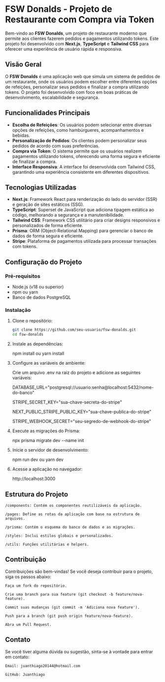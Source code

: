 # FSW Donalds - Projeto de Restaurante com Compra via Token

Bem-vindo ao **FSW Donalds**, um projeto de restaurante moderno que permite aos clientes fazerem pedidos e pagamentos utilizando tokens. Este projeto foi desenvolvido com **Next.js**, **TypeScript** e **Tailwind CSS** para oferecer uma experiência de usuário rápida e responsiva.

## Visão Geral

O **FSW Donalds** é uma aplicação web que simula um sistema de pedidos de um restaurante, onde os usuários podem escolher entre diferentes opções de refeições, personalizar seus pedidos e finalizar a compra utilizando tokens. O projeto foi desenvolvido com foco em boas práticas de desenvolvimento, escalabilidade e segurança.

## Funcionalidades Principais

- **Escolha de Refeições**: Os usuários podem selecionar entre diversas opções de refeições, como hambúrgueres, acompanhamentos e bebidas.
- **Personalização de Pedidos**: Os clientes podem personalizar seus pedidos de acordo com suas preferências.
- **Compra via Token**: O sistema permite que os usuários realizem pagamentos utilizando tokens, oferecendo uma forma segura e eficiente de finalizar a compra.
- **Interface Responsiva**: A interface foi desenvolvida com Tailwind CSS, garantindo uma experiência consistente em diferentes dispositivos.

## Tecnologias Utilizadas

- **Next.js**: Framework React para renderização do lado do servidor (SSR) e geração de sites estáticos (SSG).
- **TypeScript**: Superset de JavaScript que adiciona tipagem estática ao código, melhorando a segurança e a manutenibilidade.
- **Tailwind CSS**: Framework CSS utilitário para criar designs responsivos e personalizados de forma eficiente.
- **Prisma**: ORM (Object-Relational Mapping) para gerenciar o banco de dados de forma segura e eficiente.
- **Stripe**: Plataforma de pagamentos utilizada para processar transações com tokens.

## Configuração do Projeto

### Pré-requisitos

- Node.js (v18 ou superior)
- npm ou yarn
- Banco de dados PostgreSQL

### Instalação

1. Clone o repositório:

   ```bash
   git clone https://github.com/seu-usuario/fsw-donalds.git
   cd fsw-donalds

   ```

2. Instale as dependências:

   npm install
   ou
   yarn install

3. Configure as variáveis de ambiente:

   Crie um arquivo .env na raiz do projeto e adicione as seguintes variáveis:

   DATABASE_URL="postgresql://usuario:senha@localhost:5432/nome-do-banco"

   STRIPE_SECRET_KEY="sua-chave-secreta-do-stripe"

   NEXT_PUBLIC_STRIPE_PUBLIC_KEY="sua-chave-publica-do-stripe"

   STRIPE_WEBHOOK_SECRET="seu-segredo-de-webhook-do-stripe"

4. Execute as migrações do Prisma:

   npx prisma migrate dev --name init

5. Inicie o servidor de desenvolvimento:

   npm run dev
   ou
   yarn dev

6. Acesse a aplicação no navegador:

   http://localhost:3000

## Estrutura do Projeto

    /components: Contém os componentes reutilizáveis da aplicação.

    /pages: Define as rotas da aplicação com base na estrutura de arquivos.

    /prisma: Contém o esquema do banco de dados e as migrações.

    /styles: Inclui estilos globais e personalizados.

    /utils: Funções utilitárias e helpers.

## Contribuição

Contribuições são bem-vindas! Se você deseja contribuir para o projeto, siga os passos abaixo:

    Faça um fork do repositório.

    Crie uma branch para sua feature (git checkout -b feature/nova-feature).

    Commit suas mudanças (git commit -m 'Adiciona nova feature').

    Push para a branch (git push origin feature/nova-feature).

    Abra um Pull Request.

## Contato

Se você tiver alguma dúvida ou sugestão, sinta-se à vontade para entrar em contato:

    Email: juanthiago20144@hotmail.com

    GitHub: Juanthiago

